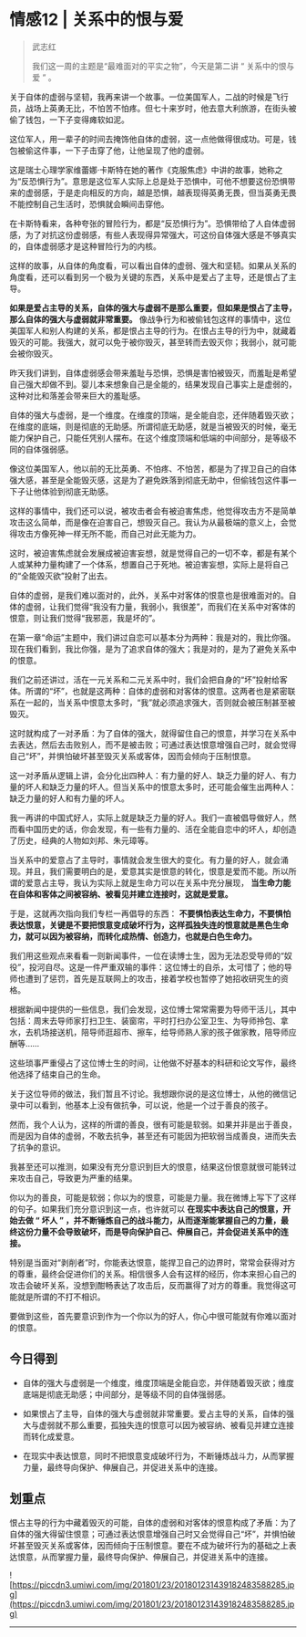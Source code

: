 # 情感12 | 关系中的恨与爱

> 武志红
> 
> 我们这一周的主题是“最难面对的平实之物”，今天是第二讲 “ 关系中的恨与爱 ” 。

关于自体的虚弱与坚韧，我再来讲一个故事。一位美国军人，二战的时候是飞行员，战场上英勇无比，不怕苦不怕疼。但七十来岁时，他去意大利旅游，在街头被偷了钱包，一下子变得瘫软如泥。

这位军人，用一辈子的时间去掩饰他自体的虚弱，这一点他做得很成功。可是，钱包被偷这件事，一下子击穿了他，让他呈现了他的虚弱。

这是瑞士心理学家维蕾娜·卡斯特在她的著作《克服焦虑》中讲的故事，她称之为“反恐惧行为”。意思是这位军人实际上总是处于恐惧中，可他不想要这份恐惧带来的虚弱感，于是走向相反的方向，越是恐惧，越表现得英勇无畏，但当英勇无畏不能控制自己生活时，恐惧就会瞬间击穿他。

在卡斯特看来，各种夸张的冒险行为，都是“反恐惧行为”。恐惧带给了人自体虚弱感，为了对抗这份虚弱感，有些人表现得异常强大，可这份自体强大感是不够真实的，自体虚弱感才是这种冒险行为的内核。

这样的故事，从自体的角度看，可以看出自体的虚弱、强大和坚韧。如果从关系的角度看，还可以看到另一个极为关键的东西，关系中是爱占了主导，还是恨占了主导。

 **如果是爱占主导的关系，自体的强大与虚弱不是那么重要，但如果是恨占了主导，那么自体的强大与虚弱就非常重要。** 像战争行为和被偷钱包这样的事情中，这位美国军人和别人构建的关系，都是恨占主导的行为。在恨占主导的行为中，就藏着毁灭的可能。我强大，就可以免于被你毁灭，甚至转而去毁灭你；我弱小，就可能会被你毁灭。

昨天我们讲到，自体虚弱感会带来羞耻与恐惧，恐惧是害怕被毁灭，而羞耻是希望自己强大却做不到。婴儿本来想象自己是全能的，结果发现自己事实上是虚弱的，这种对比和落差会带来巨大的羞耻感。

自体的强大与虚弱，是一个维度。在维度的顶端，是全能自恋，还伴随着毁灭欲；在维度的底端，则是彻底的无助感。所谓彻底无助感，就是当被毁灭的时候，毫无能力保护自己，只能任凭别人摆布。在这个维度顶端和低端的中间部分，是等级不同的自体强弱感。

像这位美国军人，他以前的无比英勇、不怕疼、不怕苦，都是为了捍卫自己的自体强大感，甚至是全能毁灭感，这是为了避免跌落到彻底无助中，但偷钱包这件事一下子让他体验到彻底无助感。

这样的事情中，我们还可以说，被攻击者会有被迫害焦虑，他觉得攻击方不是简单攻击这么简单，而是像在迫害自己，想毁灭自己。我认为从最极端的意义上，会觉得攻击方像死神一样无所不能，而自己对此无能为力。

这时，被迫害焦虑就会发展成被迫害妄想，就是觉得自己的一切不幸，都是有某个人或某种力量构建了一个体系，想置自己于死地。被迫害妄想，实际上是将自己的“全能毁灭欲”投射了出去。

自体的虚弱，是我们难以面对的，此外，关系中对客体的恨意也是很难面对的。自体的虚弱，让我们觉得“我没有力量，我弱小，我很差”，而我们在关系中对客体的恨意，则让我们觉得“我邪恶，我是坏的”。

在第一章“命运”主题中，我们讲过自恋可以基本分为两种：我是对的，我比你强。现在我们看到，我比你强，是为了追求自体的强大；我是对的，是为了避免关系中的恨意。

我们之前还讲过，活在一元关系和二元关系中时，我们会把自身的“坏”投射给客体。所谓的“坏”，也就是这两种：自体的虚弱和对客体的恨意。这两者也是紧密联系在一起的，当关系中恨意太多时，“我”就必须追求强大，否则就会被压制甚至被毁灭。

这时就构成了一对矛盾：为了自体的强大，就得留住自己的恨意，并学习在关系中去表达，然后去击败别人，而不是被击败；可通过表达恨意增强自己时，就会觉得自己“坏”，并惧怕破坏甚至毁灭关系或客体，因而会倾向于压制恨意。

这一对矛盾从逻辑上讲，会分化出四种人：有力量的好人、缺乏力量的好人、有力量的坏人和缺乏力量的坏人。但当关系中的恨意太多时，还可能会催生出两种人：缺乏力量的好人和有力量的坏人。

我一再讲的中国式好人，实际上就是缺乏力量的好人。我们一直被倡导做好人，然而看中国历史的话，你会发现，有一些有力量的、活在全能自恋中的坏人，却创造了历史，经典的人物如刘邦、朱元璋等。

当关系中的爱意占了主导时，事情就会发生很大的变化。有力量的好人，就会涌现。并且，我们需要明白的是，爱意其实是恨意的转化，恨意是爱而不能。所以所谓的爱意占主导，我认为实际上就是生命力可以在关系中充分展现， **当生命力能在自体和客体之间被容纳、被看见并建立连接时，这就是爱意。**

于是，这就再次指向我们专栏一再倡导的东西： **不要惧怕表达生命力，不要惧怕表达恨意，关键是不要把恨意变成破坏行为，这样孤独失连的恨意就是黑色生命力，就可以因为被容纳，而转化成热情、创造力，也就是白色生命力。**

我们用这些观点来看看一则新闻事件，一位在读博士生，因为无法忍受导师的“奴役”，投河自尽。这是一件严重双输的事件：这位博士的自杀，太可惜了；他的导师也遭到了惩罚，首先是互联网上的攻击，接着学校也暂停了她招收研究生的资格。

根据新闻中提供的一些信息，我们会发现，这位博士常常需要为导师干活儿，其中包括：周末去导师家打扫卫生、装窗帘，平时打扫办公室卫生、为导师拎包、拿水，去机场接送机，陪导师逛超市、擦车，给导师熟人家的孩子做家教，陪导师应酬等……

这些琐事严重侵占了这位博士生的时间，让他做不好基本的科研和论文写作，最终他选择了结束自己的生命。

关于这位导师的做法，我们暂且不讨论。我想跟你说的是这位博士，从他的微信记录中可以看到，他基本上没有做抗争，可以说，他是一个过于善良的孩子。

然而，我个人认为，这样的所谓的善良，很有可能是软弱。如果并非是出于善良，而是因为自体的虚弱，不敢去抗争，甚至还有可能因为把软弱当成善良，进而失去了抗争的意识。

我甚至还可以推测，如果没有充分意识到巨大的恨意，结果这份恨意就很可能转过来攻击自己，导致更为严重的结果。

你以为的善良，可能是软弱；你以为的恨意，可能是力量。我在微博上写下了这样的句子。如果我们充分意识到这一点，也许就可以 **在现实中表达自己的恨意，开始去做 “ 坏人 ” ，并不断锤炼自己的战斗能力，从而逐渐能掌握自己的力量，最终这份力量不会导致破坏，而是导向保护自己、伸展自己，并会促进关系中的连接。**

特别是当面对“剥削者”时，你能表达恨意，能捍卫自己的边界时，常常会获得对方的尊重，最终会促进你们的关系。相信很多人会有这样的经历，你本来担心自己的攻击会破坏关系，没想到酣畅表达了攻击后，反而赢得了对方的尊重。我觉得这可能就是所谓的不打不相识。

要做到这些，首先要意识到作为一个你以为的好人，你心中很可能就有你难以面对的恨意。

## 今日得到

* 自体的强大与虚弱是一个维度，维度顶端是全能自恋，并伴随着毁灭欲；维度底端是彻底无助感；中间部分，是等级不同的自体强弱感。

* 如果恨占了主导，自体的强大与虚弱就非常重要。爱占主导的关系，自体的强大与虚弱就不那么重要，孤独失连的恨意可以因为被容纳、被看见并建立连接而转化成爱意。

* 在现实中表达恨意，同时不把恨意变成破坏行为，不断锤炼战斗力，从而掌握力量，最终导向保护、伸展自己，并促进关系中的连接。

## 划重点

恨占主导的行为中藏着毁灭的可能，自体的虚弱和对客体的恨意构成了矛盾：为了自体的强大得留住恨意；可通过表达恨意增强自己时又会觉得自己“坏”，并惧怕破坏甚至毁灭关系或客体，因而倾向于压制恨意。要在不成为破坏行为的基础之上表达恨意，从而掌握力量，最终导向保护、伸展自己，并促进关系中的连接。

![https://piccdn3.umiwi.com/img/201801/23/201801231439182483588285.jpg](https://piccdn3.umiwi.com/img/201801/23/201801231439182483588285.jpg)

---
